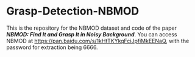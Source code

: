 # Grasp-Detection-NBMOD
This is the repository for the NBMOD dataset and code of the paper ***NBMOD: Find It and Grasp It in Noisy Background***.
You can access NBMOD at https://pan.baidu.com/s/1kHtTKYkqFciJpfiMkEENaQ, with the password for extraction being 6666.
